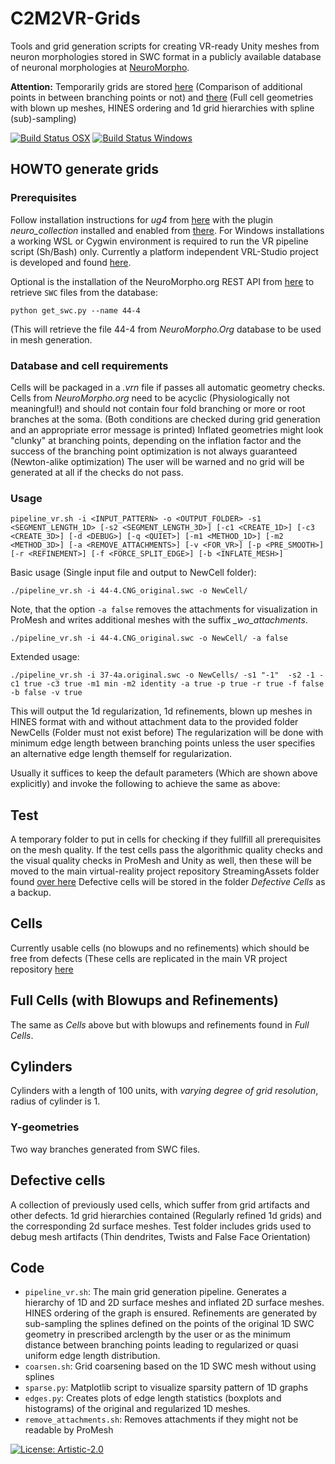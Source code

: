 # C2M2VR-Grids 
Tools and grid generation scripts for creating VR-ready Unity meshes from neuron 
morphologies stored in SWC format in a  publicly available database of neuronal 
morphologies at [NeuroMorpho](http://neuromorpho.org).

<strong>Attention:</strong> Temporarily grids are stored
 [here](https://temple.app.box.com/folder/116445648846) (Comparison of additional
 points in between branching points or not) and 
[there](https://temple.app.box.com/folder/116203752704) (Full cell geometries 
with blown up meshes, HINES ordering and 1d grid hierarchies with spline (sub)-sampling)

[![Build Status OSX](https://travis-ci.org/stephanmg/vr-grids.svg?branch=development)](https://travis-ci.org/stephanmg/vr-grids)
[![Build Status Windows](https://travis-ci.org/stephanmg/vr-grids.svg?branch=development)](https://travis-ci.org/stephanmg/vr-grids)

## HOWTO generate grids

### Prerequisites
Follow installation instructions for *ug4* from [here](https://github.com/ug4/ughub) 
with the plugin *neuro_collection* installed and enabled from [there](https://github.com/NeuroBox/neuro_collection).
For Windows installations a working WSL or Cygwin environment is required to 
run the VR pipeline script (Sh/Bash) only. Currently a platform independent 
VRL-Studio project is developed and found [here](https://github.com/c2m2/VRL-VRN-Generator).

Optional is the installation of the NeuroMorpho.org REST API from [here](https://github.com/NeuroBox3D/neuromorpho)
to retrieve `SWC` files from the database:

`python get_swc.py --name 44-4`

(This will retrieve the file 44-4 from *NeuroMorpho.Org* database to be used in mesh generation.


### Database and cell requirements
Cells will be packaged in a *.vrn* file if passes all automatic geometry checks. 
Cells from *NeuroMorpho.org* need to be acyclic (Physiologically not meaningful!) and should not contain four fold
branching or more or root branches at the soma. (Both conditions are checked during grid generation and an 
appropriate error message is printed)  Inflated geometries might look "clunky" 
at branching points, depending on the inflation factor and the success of the 
branching point optimization is not always guaranteed (Newton-alike optimization)
The user will be warned and no grid will be generated at all if the checks do not pass.

### Usage

`pipeline_vr.sh -i <INPUT_PATTERN> -o <OUTPUT_FOLDER> -s1 <SEGMENT_LENGTH_1D>
			 [-s2 <SEGMENT_LENGTH_3D>] [-c1 <CREATE_1D>] [-c3 <CREATE_3D>] [-d <DEBUG>] [-q <QUIET>]
			 [-m1 <METHOD_1D>] [-m2 <METHOD_3D>] [-a <REMOVE_ATTACHMENTS>] [-v <FOR_VR>]
			 [-p <PRE_SMOOTH>] [-r <REFINEMENT>] [-f <FORCE_SPLIT_EDGE>] [-b <INFLATE_MESH>]`

Basic usage (Single input file and output to NewCell folder):

`./pipeline_vr.sh -i 44-4.CNG_original.swc -o NewCell/`

Note, that the option `-a false` removes the attachments for visualization in ProMesh 
and writes additional meshes with the suffix *_wo_attachments*.

`./pipeline_vr.sh -i 44-4.CNG_original.swc -o NewCell/ -a false`


Extended usage:

`./pipeline_vr.sh -i 37-4a.original.swc -o NewCells/ -s1 "-1"  -s2 -1 -c1 true -c3 true -m1 min -m2 identity -a true -p true -r true -f false -b false -v true`

This will output the 1d regularization, 1d refinements, blown up meshes in HINES format 
with and without attachment data to the provided folder NewCells (Folder must not 
exist before) The regularization will be done with minimum edge length between 
branching points unless the user specifies an alternative edge length themself
for regularization.

Usually it suffices to keep the default parameters (Which are shown above explicitly) and invoke the following to achieve the same as above:

## Test
A temporary folder to put in cells for checking if they fullfill all prerequisites on the mesh quality.
 If the test cells pass the algorithmic quality checks and the visual quality checks in ProMesh and Unity as well, 
then these will be moved to the main virtual-reality project repository StreamingAssets folder found
 [over here](https://github.com/c2m2/virtual-reality/tree/development/Assets/StreamingAssets/NeuronalDynamics)
Defective cells will be stored in the folder *Defective Cells* as a backup.

## Cells 
Currently usable cells (no blowups and no refinements) which should be free from defects
 (These cells are replicated in the main VR project repository 
[here](https://github.com/c2m2/virtual-reality/tree/development/Assets/StreamingAssets/NeuronalDynamics)

## Full Cells (with Blowups and Refinements)
The same as *Cells* above but with blowups and refinements found in *Full Cells*.

## Cylinders 
Cylinders with a length of 100 units, with *varying degree of grid resolution*, radius of cylinder is 1.

### Y-geometries
Two way branches generated from SWC files.

## Defective cells
A collection of previously used cells, which suffer from grid artifacts and other defects. 1d grid hierarchies
contained (Regularly refined 1d grids) and the corresponding 2d surface meshes. Test folder includes grids
used to debug mesh artifacts (Thin dendrites, Twists and False Face Orientation)

## Code
- `pipeline_vr.sh`: The main grid generation pipeline. Generates a hierarchy of 1D
 and 2D surface meshes and inflated 2D surface meshes. HINES ordering of the graph
is ensured. Refinements are generated by sub-sampling the splines defined on the 
points of the original 1D SWC geometry in prescribed arclength by the user or as
the minimum distance between branching points leading to regularized or quasi 
uniform edge length distribution.
- `coarsen.sh`: Grid coarsening based on the 1D SWC mesh without using splines
- `sparse.py`: Matplotlib script to visualize sparsity pattern of 1D graphs
- `edges.py`: Creates plots of edge length statistics (boxplots and histograms)
of the original and regularized 1D meshes.
- `remove_attachments.sh`: Removes attachments if they might not be readable by ProMesh

[![License: Artistic-2.0](https://img.shields.io/badge/License-Artistic%202.0-0298c3.svg)](https://opensource.org/licenses/Artistic-2.0)
